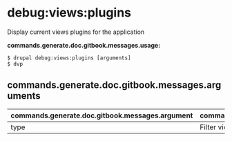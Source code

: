 # debug:views:plugins
Display current views plugins for the application

**commands.generate.doc.gitbook.messages.usage:**
```
$ drupal debug:views:plugins [arguments]
$ dvp  
```

## commands.generate.doc.gitbook.messages.arguments
commands.generate.doc.gitbook.messages.argument | commands.generate.doc.gitbook.messages.details
---------|-------------
type | Filter views plugins by type
